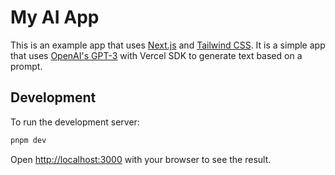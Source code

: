 # My AI App

This is an example app that uses [Next.js](https://nextjs.org/) and [Tailwind CSS](https://tailwindcss.com/). It is a simple app that uses [OpenAI's GPT-3](https://openai.com/blog/openai-api/) with Vercel SDK to generate text based on a prompt.

## Development

To run the development server:

```bash
pnpm dev
```

Open [http://localhost:3000](http://localhost:3000) with your browser to see the result.
